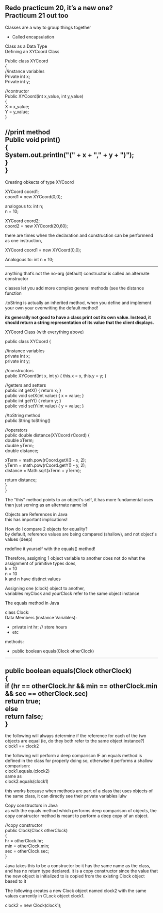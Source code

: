 Redo practicum 20, it’s a new one?  
Practicum 21 out too  
-------------------------------------------------------------------------------------------------------------------------------
 
Classes are a way to group things together

- Called encapsulation
 
Class as a Data Type  
Defining an XYCoord Class
 
Public class XYCoord  
{  
//instance variables  
Private int x;  
Private int y;
 
//contructor  
Public XYCoord(int x_value, int y_value)  
{  
X = x_value;  
Y = y_value;  
}
 
//print method  
Public void print()  
{  
System.out.println("(" + x + "," + y + ")");  
}  
}  
-------------------------------------------------------------------------------------------------------------------------------
 
Creating obkects of type XYCoord
 
XYCoord coord1;  
coord1 = new XYCoord(0,0);
 
analogous to: int n;  
n = 10;
 
XYCoord coord2;  
coord2 = new XYCoord(20,60);
 
there are times when the declaration and construction can be performend as one instruction,
 
XYCoord coord1 = new XYCoord(0,0);
 
Analogous to: int n = 10;
 
-------------------------------------------------------------------------------------------------------------------------------
 
anything that’s not the no-arg (default) constructor is called an alternate constructor
 
classes let you add more complex general methods (see the distance function
 
.toString is actually an inherited method, when you define and implement your own your overwriting the default method!
 
**its generally not good to have a class print out its own value. Instead, it should return a string representation of its value that the client displays.**
 
XYCoord Class (with everything above)
 
public class XYCoord {
 
//instance variables  
private int x;  
private int y;
 
//constructors  
public XYCoord(int x, int y) { this.x = x, this.y = y; }
 
//getters and setters  
public int getX() { return x; }  
public void setX(int value) { x = value; }  
public int getY() { return y; }  
public void setY(int value) { y = value; }
 
//toString method  
public String toString()
   

//operators  
public double distance(XYCoord rCoord) {  
double xTerm;  
double yTerm;  
double distance;
 
xTerm = math.pow(rCoord.getX() - x, 2);  
yTerm = math.pow(rCoord.getY() - y, 2);  
distance = Math.sqrt(xTerm + yTerm);
 
return distance;  
}  
}
 
The "this" method points to an object's self, it has more fundamental uses than just serving as an alternate name lol
 
Objects are References in Java  
this has important implications!
 
How do I compare 2 objects for equality?  
by default, reference values are being compared (shallow), and not object's values (deep)
 
redefine it yourself with the equals() method!
 
Therefore, assigning 1 object variable to another does not do what the assignment of primitive types does,  
k = 10  
n = 10  
k and n have distinct values
 
Assigning one (clock) object to another,  
variables myClock and yourClock refer to the same object instance
 
The equals method in Java

class Clock:  
Data Members (instance Variables):

- private int hr; // store hours
- etc
 
methods:

- public boolean equals(Clock otherClock)
 
-------------------------------------------------------------------------------------------------------------------------------  
public boolean equals(Clock otherClock)  
{  
if (hr == otherClock.hr && min == otherClock.min && sec == otherClock.sec)  
return true;  
else  
return false;  
}  
-------------------------------------------------------------------------------------------------------------------------------
 
the following will always determine if the reference for each of the two objects are equal (ie, do they both refer to the same object instance?)  
clock1 == clock2
 
the following will perform a deep comparison IF an equals method is defined in the class for properly doing so, otherwise it performs a shallow comparison:  
clock1.equals.(clock2)  
same as  
clock2.equals(clock1)
 
this works because when methods are part of a class that uses objects of the same class, it can directly see their private variables lulw
 
Copy constructors in Java  
as with the equals method which performs deep comparison of objects, the copy constructor method is meant to perform a deep copy of an object.
 
//copy constructor  
public Clock(Clock otherClock)  
{  
hr = otherClock.hr;  
min = otherClock.min;  
sec = otherClock.sec;  
}
 
Java takes this to be a constructor bc it has the same name as the class, and has no return type declared. it is a copy constructor since the value that the new object is initialized to is copied from the existing Clock object based to it
 
The following creates a new Clock object named clock2 with the same values currently in CLock object clock1.
 
clock2 = new Clock(clock1);